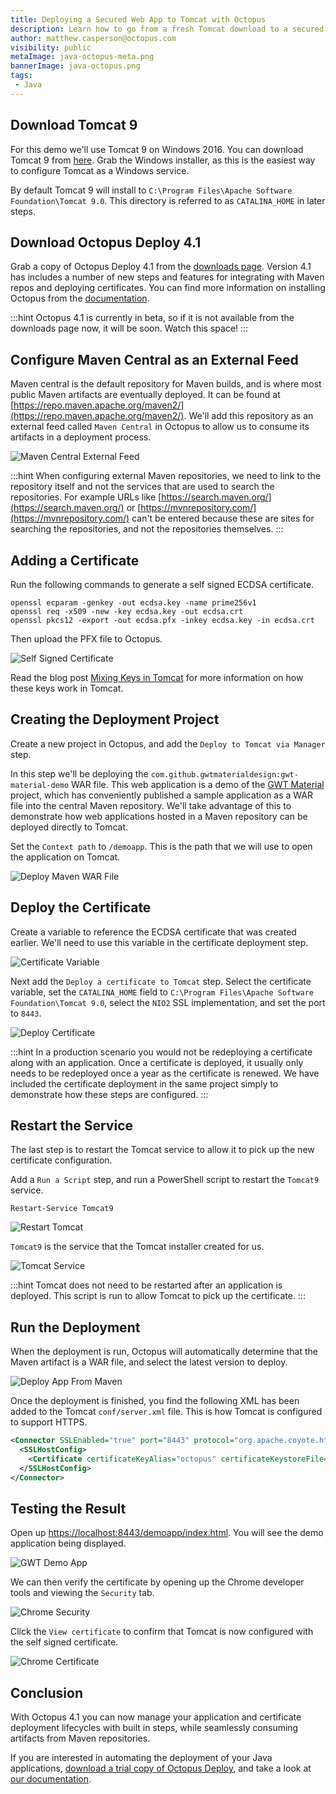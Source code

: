 ```yaml
---
title: Deploying a Secured Web App to Tomcat with Octopus
description: Learn how to go from a fresh Tomcat download to a secured web app deployment using the new features in Octopus 4.1
author: matthew.casperson@octopus.com
visibility: public
metaImage: java-octopus-meta.png
bannerImage: java-octopus.png
tags:
 - Java
---
```


## Download Tomcat 9

For this demo we'll use Tomcat 9 on Windows 2016. You can download Tomcat 9 from [here](https://tomcat.apache.org/download-90.cgi). Grab the Windows installer, as this is the easiest way to configure Tomcat as a Windows service.

By default Tomcat 9 will install to `C:\Program Files\Apache Software Foundation\Tomcat 9.0`. This directory is referred to as `CATALINA_HOME` in later steps.

## Download Octopus Deploy 4.1

Grab a copy of Octopus Deploy 4.1 from the [downloads page](https://octopus.com/downloads). Version 4.1 has includes a number of new steps and features for integrating with Maven repos and deploying certificates. You can find more information on installing Octopus from the [documentation](https://octopus.com/docs/installation).

:::hint
Octopus 4.1 is currently in beta, so if it is not available from the downloads page now, it will be soon. Watch this space!
:::

## Configure Maven Central as an External Feed

Maven central is the default repository for Maven builds, and is where most public Maven artifacts are eventually deployed. It can be found at [https://repo.maven.apache.org/maven2/](https://repo.maven.apache.org/maven2/). We'll add this repository as an external feed called `Maven Central` in Octopus to allow us to consume its artifacts in a deployment process.

![Maven Central External Feed](maven-central-external-feed.png "width=500")

:::hint
When configuring external Maven repositories, we need to link to the repository itself and not the services that are used to search the repositories. For example URLs like [https://search.maven.org/](https://search.maven.org/) or [https://mvnrepository.com/](https://mvnrepository.com/) can't be entered because these are sites for searching the repositories, and not the repositories themselves.
:::

## Adding a Certificate

Run the following commands to generate a self signed ECDSA certificate.

```
openssl ecparam -genkey -out ecdsa.key -name prime256v1
openssl req -x509 -new -key ecdsa.key -out ecdsa.crt
openssl pkcs12 -export -out ecdsa.pfx -inkey ecdsa.key -in ecdsa.crt
```

Then upload the PFX file to Octopus.

![Self Signed Certificate](self-signed-certificate.png "width=500")

Read the blog post [Mixing Keys in Tomcat](https://octopus.com/blog/mixing-keys-in-tomcat) for more information on how these keys work in Tomcat.


## Creating the Deployment Project

Create a new project in Octopus, and add the `Deploy to Tomcat via Manager` step.

In this step we'll be deploying the `com.github.gwtmaterialdesign:gwt-material-demo` WAR file. This web application is a demo of the [GWT Material](https://github.com/GwtMaterialDesign/gwt-material) project, which has conveniently published a sample application as a WAR file into the central Maven repository. We'll take advantage of this to demonstrate how web applications hosted in a Maven repository can be deployed directly to Tomcat.

Set the `Context path` to `/demoapp`. This is the path that we will use to open the application on Tomcat.

![Deploy Maven WAR File](deploy-maven-war-file.png "width=500")

## Deploy the Certificate

Create a variable to reference the ECDSA certificate that was created earlier. We'll need to use this variable in the certificate deployment step.

![Certificate Variable](certificate-variable.png "width=500")

Next add the `Deploy a certificate to Tomcat` step. Select the certificate variable, set the `CATALINA_HOME` field to `C:\Program Files\Apache Software Foundation\Tomcat 9.0`, select the `NIO2` SSL implementation, and set the port to `8443`.

![Deploy Certificate](deploy-certificate.png "width=500")

:::hint
In a production scenario you would not be redeploying a certificate along with an application. Once a certificate is deployed, it usually only needs to be redeployed once a year as the certificate is renewed. We have included the certificate deployment in the same project simply to demonstrate how these steps are configured.
:::

## Restart the Service

The last step is to restart the Tomcat service to allow it to pick up the new certificate configuration.

Add a `Run a Script` step, and run a PowerShell script to restart the `Tomcat9` service.

```
Restart-Service Tomcat9
```

![Restart Tomcat](restart-tomcat.png "width=500")

`Tomcat9` is the service that the Tomcat installer created for us.

![Tomcat Service](tomcat-service.png "width=500")

:::hint
Tomcat does not need to be restarted after an application is deployed. This script is run to allow Tomcat to pick up the certificate.
:::

## Run the Deployment

When the deployment is run, Octopus will automatically determine that the Maven artifact is a WAR file, and select the latest version to deploy.

![Deploy App From Maven](deploy-app-from-maven.png "width=500")

Once the deployment is finished, you find the following XML has been added to the Tomcat `conf/server.xml` file. This is how Tomcat is configured to support HTTPS.

```xml
<Connector SSLEnabled="true" port="8443" protocol="org.apache.coyote.http11.Http11Nio2Protocol">
  <SSLHostConfig>
    <Certificate certificateKeyAlias="octopus" certificateKeystoreFile="${catalina.base}\conf\Internet_Widgits_Pty_Ltd1.keystore" certificateKeystorePassword="changeit" type="EC"/>
  </SSLHostConfig>
</Connector>
```

## Testing the Result

Open up [https://localhost:8443/demoapp/index.html](http://localhost:8443/demoapp/index.html). You will see the demo application being displayed.

![GWT Demo App](gwt-demo-app.png "width=500")

We can then verify the certificate by opening up the Chrome developer tools and viewing the `Security` tab.

![Chrome Security](chrome-security.png "width=500")

Click the `View certificate` to confirm that Tomcat is now configured with the self signed certificate.

![Chrome Certificate](chrome-certificate.png "width=500")

## Conclusion

With Octopus 4.1 you can now manage your application and certificate deployment lifecycles with built in steps, while seamlessly consuming artifacts from Maven repositories.

If you are interested in automating the deployment of your Java applications, [download a trial copy of Octopus Deploy](https://octopus.com/downloads), and take a look at [our documentation](https://octopus.com/docs/deploying-applications/deploy-java-applications).
